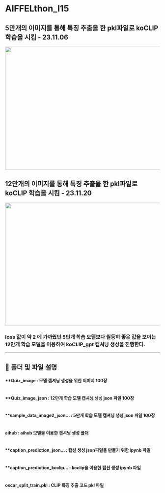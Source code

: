 # AIFFELthon_I15 


## 5만개의 이미지를 통해 특징 추출을 한 pkl파일로 koCLIP 학습을 시킴 - 23.11.06


<img src="https://github.com/elliekim9881/AIFFELthon_I15/assets/133068862/d2ac06da-fd31-4a06-bd79-88a2528d8e9d" width="750" height="400">



## 12만개의 이미지를 통해 특징 추출을 한 pkl파일로 koCLIP 학습을 시킴 - 23.11.20


<img src="https://github.com/elliekim9881/AIFFELthon_I15/assets/133068862/33a43ea0-6606-4c40-872d-c6ca3aa38278" width="750" height="400">


### loss 값이 약 2 에 가까웠던 5만개 학습 모델보다 월등히 좋은 값을 보이는 12만개 학습 모델을 이용하여 koCLIP_gpt 캡셔닝 생성을 진행한다.

------------

## :floppy_disk: 폴더 및 파일 설명
#### **Quiz_image : 모델 캡셔닝 생성을 위한 이미지 100장<br><br>
#### **Quiz_image_json : 12만개 학습 모델 캡셔닝 생성 json 파일 100장<br><br>
#### **sample_data_image2_json... : 5만개 학습 모델 캡셔닝 생성 json 파일 100장<br><br>
#### **aihub** : aihub 모델을 이용한 캡셔닝 생성 폴더<br><br>
#### **caption_prediction_json... : 캡션 생성 json파일을 만들기 위한 ipynb 파일<br><br>
#### **caption_prediction_koclip... : koclip을 이용한 캡션 생성 ipynb 파일<br><br>
#### oscar_split_train.pkl : CLIP 특징 추출 코드 pkl 파일
